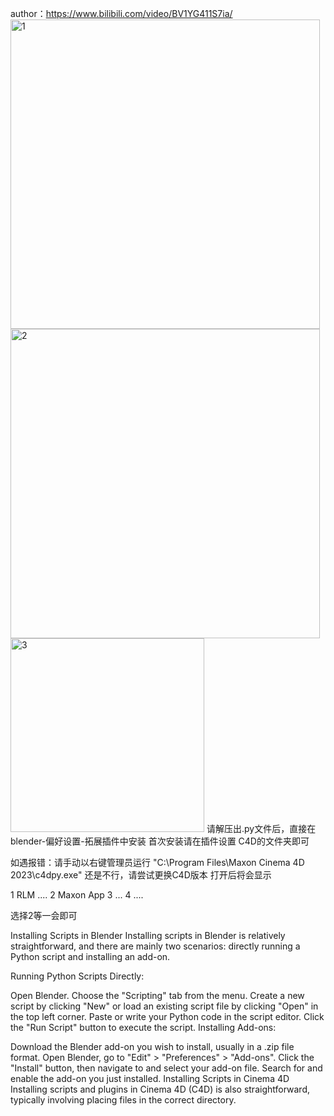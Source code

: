 author：https://www.bilibili.com/video/BV1YG411S7ia/
<img width="495" alt="1" src="https://github.com/user-attachments/assets/0b215f08-5caf-4691-aec2-82262b928503">
<img width="495" alt="2" src="https://github.com/user-attachments/assets/c3c6eb1e-7047-4ca6-a198-012a4cd1ecdd">
<img width="310" alt="3" src="https://github.com/user-attachments/assets/6c8af83b-e6d3-4114-b410-b61c373115d1">
请解压出.py文件后，直接在blender-偏好设置-拓展插件中安装
首次安装请在插件设置 C4D的文件夹即可 

如遇报错：请手动以右键管理员运行 "C:\Program Files\Maxon Cinema 4D 2023\c4dpy.exe"
还是不行，请尝试更换C4D版本
打开后将会显示 

1 RLM ....
2 Maxon App
3 ...
4 ....


选择2等一会即可


Installing Scripts in Blender Installing scripts in Blender is relatively straightforward, and there are mainly two scenarios: directly running a Python script and installing an add-on.

Running Python Scripts Directly:

Open Blender. Choose the "Scripting" tab from the menu. Create a new script by clicking "New" or load an existing script file by clicking "Open" in the top left corner. Paste or write your Python code in the script editor. Click the "Run Script" button to execute the script. Installing Add-ons:

Download the Blender add-on you wish to install, usually in a .zip file format. Open Blender, go to "Edit" > "Preferences" > "Add-ons". Click the "Install" button, then navigate to and select your add-on file. Search for and enable the add-on you just installed. Installing Scripts in Cinema 4D Installing scripts and plugins in Cinema 4D (C4D) is also straightforward, typically involving placing files in the correct directory.
